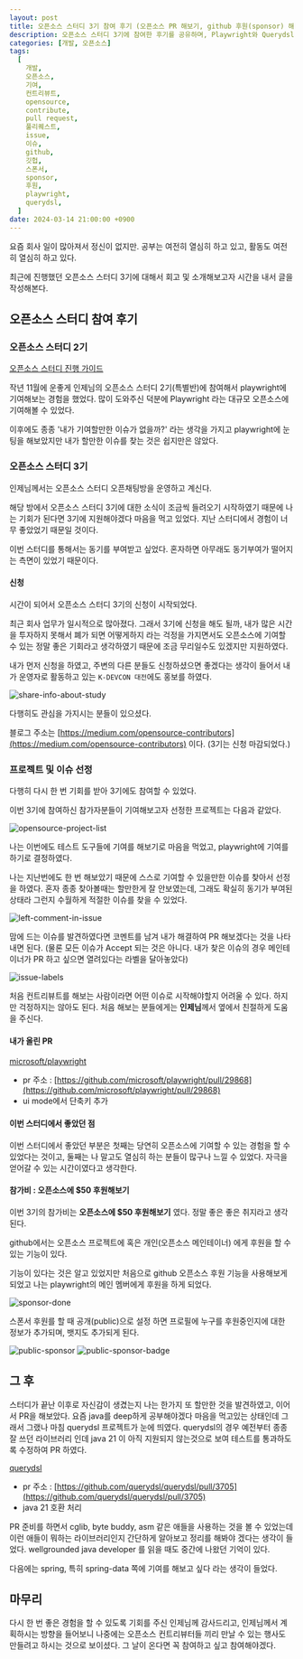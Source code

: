 ```yaml
---
layout: post
title: 오픈소스 스터디 3기 참여 후기 (오픈소스 PR 해보기, github 후원(sponsor) 해보기)
description: 오픈소스 스터디 3기에 참여한 후기를 공유하며, Playwright와 Querydsl 프로젝트에 기여한 경험을 소개합니다. 스터디를 통해 동기부여를 얻고, $50의 참가비로 오픈소스 후원 기능을 처음 사용해보았습니다. 다양한 이슈를 해결하며 자신감을 얻었고, 향후 Spring 관련 기여도 계획하고 있습니다. 인제님과 함께한 이번 스터디는 오픈소스에 대한 이해를 높이고, 다른 참가자들과의 교류를 통해 많은 자극을 받는 시간이었습니다.
categories: [개발, 오픈소스]
tags:
  [
    개발,
    오픈소스,
    기여,
    컨트리뷰트,
    opensource,
    contribute,
    pull request,
    풀리퀘스트,
    issue,
    이슈,
    github,
    깃헙,
    스폰서,
    sponsor,
    후원,
    playwright,
    querydsl,
  ]
date: 2024-03-14 21:00:00 +0900
---
```


요즘 회사 일이 많아져서 정신이 없지만. 공부는 여전히 열심히 하고 있고, 활동도 여전히 열심히 하고 있다.

최근에 진행했던 오픈소스 스터디 3기에 대해서 회고 및 소개해보고자 시간을 내서 글을 작성해본다.

## 오픈소스 스터디 참여 후기

### 오픈소스 스터디 2기

[오픈소스 스터디 진행 가이드](https://jonghoonpark.com/2023/11/26/opensource-study)

작년 11월에 운좋게 인제님의 오픈소스 스터디 2기(특별반)에 참여해서 playwright에 기여해보는 경험을 했었다.
많이 도와주신 덕분에 Playwright 라는 대규모 오픈소스에 기여해볼 수 있었다.

이후에도 종종 '내가 기여할만한 이슈가 없을까?' 라는 생각을 가지고 playwright에 눈팅을 해보았지만 내가 할만한 이슈를 찾는 것은 쉽지만은 않았다.

### 오픈소스 스터디 3기

인제님께서는 오픈소스 스터디 오픈채팅방을 운영하고 계신다.

해당 방에서 오픈소스 스터디 3기에 대한 소식이 조금씩 들려오기 시작하였기 때문에 나는 기회가 된다면 3기에 지원해야겠다 마음을 먹고 있었다. 지난 스터디에서 경험이 너무 좋았었기 때문일 것이다.

이번 스터디를 통해서는 동기를 부여받고 싶었다. 혼자하면 아무래도 동기부여가 떨어지는 측면이 있었기 때문이다.

#### 신청

시간이 되어서 오픈소스 스터디 3기의 신청이 시작되었다.

최근 회사 업무가 일시적으로 많아졌다. 그래서 3기에 신청을 해도 될까, 내가 많은 시간을 투자하지 못해서 폐가 되면 어떻게하지 라는 걱정을 가지면서도 오픈소스에 기여할 수 있는 정말 좋은 기회라고 생각하였기 때문에 조금 무리일수도 있겠지만 지원하였다.

내가 먼저 신청을 하였고, 주변의 다른 분들도 신청하셨으면 좋겠다는 생각이 들어서 내가 운영자로 활동하고 있는 `K-DEVCON 대전`에도 홍보를 하였다.

![share-info-about-study](/assets/images/2024-03-14-opensource-study-2/share-info-about-study.jpeg)

다행히도 관심을 가지시는 분들이 있으셨다.

블로그 주소는 [https://medium.com/opensource-contributors](https://medium.com/opensource-contributors) 이다. (3기는 신청 마감되었다.)

### 프로젝트 및 이슈 선정

다행히 다시 한 번 기회를 받아 3기에도 참여할 수 있었다.

이번 3기에 참여하신 참가자분들이 기여해보고자 선정한 프로젝트는 다음과 같았다.

![opensource-project-list](/assets/images/2024-03-14-opensource-study-2/opensource-project-list.png)

나는 이번에도 테스트 도구들에 기여를 해보기로 마음을 먹었고, playwright에 기여를 하기로 결정하였다.

나는 지난번에도 한 번 해보았기 때문에 스스로 기여할 수 있을만한 이슈를 찾아서 선정을 하였다.
혼자 종종 찾아볼때는 할만한게 잘 안보였는데, 그래도 확실히 동기가 부여된 상태라 그런지 수월하게 적절한 이슈를 찾을 수 있었다.

![left-comment-in-issue](/assets/images/2024-03-14-opensource-study-2/left-comment-in-issue.png)

맘에 드는 이슈를 발견하였다면 코멘트를 남겨 내가 해결하여 PR 해보겠다는 것을 나타내면 된다.
(물론 모든 이슈가 Accept 되는 것은 아니다. 내가 찾은 이슈의 경우 메인테이너가 PR 하고 싶으면 열려있다는 라벨을 달아놓았다)

![issue-labels](/assets/images/2024-03-14-opensource-study-2/issue-labels.png)

처음 컨트리뷰트를 해보는 사람이라면 어떤 이슈로 시작해야할지 어려울 수 있다.
하지만 걱정하지는 않아도 된다. 처음 해보는 분들에게는 **인제님**께서 옆에서 친절하게 도움을 주신다.

#### 내가 올린 PR

[microsoft/playwright](https://github.com/microsoft/playwright)

- pr 주소 : [https://github.com/microsoft/playwright/pull/29868](https://github.com/microsoft/playwright/pull/29868)
- ui mode에서 단축키 추가

#### 이번 스터디에서 좋았던 점

이번 스터디에서 좋았던 부분은
첫째는 당연히 오픈소스에 기여할 수 있는 경험을 할 수 있었다는 것이고,
둘째는 나 말고도 열심히 하는 분들이 많구나 느낄 수 있었다. 자극을 얻어갈 수 있는 시간이였다고 생각한다.

#### 참가비 : 오픈소스에 $50 후원해보기

이번 3기의 참가비는 **오픈소스에 $50 후원해보기** 였다. 정말 좋은 좋은 취지라고 생각된다.

github에서는 오픈소스 프로젝트에 혹은 개인(오픈소스 메인테이너) 에게 후원을 할 수 있는 기능이 있다.

기능이 있다는 것은 알고 있었지만 처음으로 github 오픈소스 후원 기능을 사용해보게 되었고 나는 playwright의 메인 멤버에게 후원을 하게 되었다.

![sponsor-done](/assets/images/2024-03-14-opensource-study-2/sponsor-done.png)

스폰서 후원를 할 때 공개(public)으로 설정 하면 프로필에 누구를 후원중인지에 대한 정보가 추가되며, 뱃지도 추가되게 된다.

![public-sponsor](/assets/images/2024-03-14-opensource-study-2/public-sponsor.png)
![public-sponsor-badge](/assets/images/2024-03-14-opensource-study-2/public-sponsor-badge.png)

## 그 후

스터디가 끝난 이후로 자신감이 생겼는지 나는 한가지 또 할만한 것을 발견하였고, 이어서 PR을 해보았다.
요즘 java를 deep하게 공부해야겠다 마음을 먹고있는 상태인데 그래서 그랬나 마침 querydsl 프로젝트가 눈에 띄였다.
querydsl의 경우 예전부터 종종 잘 쓰던 라이브러리 인데 java 21 이 아직 지원되지 않는것으로 보여 테스트를 통과하도록 수정하여 PR 하였다.

[querydsl](https://github.com/querydsl/querydsl)

- pr 주소 : [https://github.com/querydsl/querydsl/pull/3705](https://github.com/querydsl/querydsl/pull/3705)
- java 21 호환 처리

PR 준비를 하면서 cglib, byte buddy, asm 같은 애들을 사용하는 것을 볼 수 있었는데
이런 애들이 뭐하는 라이브러리인지 간단하게 알아보고 정리를 해봐야 겠다는 생각이 들었다.
wellgrounded java developer 를 읽을 때도 중간에 나왔던 기억이 있다.

다음에는 spring, 특히 spring-data 쪽에 기여를 해보고 싶다 라는 생각이 들었다.

## 마무리

다시 한 번 좋은 경험을 할 수 있도록 기회를 주신 인제님께 감사드리고,
인제님께서 계획하시는 방향을 들어보니 나중에는 오픈소스 컨트리뷰터들 끼리 만날 수 있는 행사도 만들려고 하시는 것으로 보이셨다.
그 날이 온다면 꼭 참여하고 싶고 참여해야겠다.
